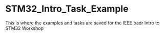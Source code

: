 # STM32_Intro_Task_Example
This is where the examples and tasks are saved for the IEEE badr Intro to STM32 Workshop
